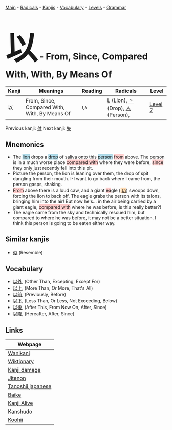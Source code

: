 <style> bigfont {font-size: 100px}</style>
[Main](../README.md) -
[Radicals](../radicals.md) -
[Kanjis](../kanjis.md) -
[Vocabulary](../vocabulary.md) -
[Levels](../levels.md) -
[Grammar](../grammar.md)
# <bigfont> 以</bigfont> - From, Since, Compared With, With, By Means Of 

| Kanji | Meanings | Reading | Radicals | Level |
| --- | --- | --- | --- | --- |
| 以 | From, Since, Compared With, With, By Means Of | い | [L](../radicals/L.md) (Lion), [丶](../radicals/丶.md) (Drop), [人](../radicals/人.md) (Person),  | [Level 7](../levels/wk_level7.md) |

Previous kanji: [付](付.md) Next kanji: [失](失.md) 

## Mnemonics
 * The <span style="background-color:#ADD8E6"> lion</span> drops a <span style="background-color:#ADD8E6"> drop</span> of saliva onto this <span style="background-color:#ADD8E6"> person</span> <span style="background-color:#ffcccb"> from</span> above. The person is in a much worse place <span style="background-color:#ffcccb"> compared with</span> where they were before, <span style="background-color:#ffcccb"> since</span> they only just recently fell into this pit.
* Picture the person, the lion is leaning over them, the drop of spit dangling from their mouth. I-I want to go back where I came from, the person gasps, shaking.
* <span style="background-color:#ffcccb"> From</span> above there is a loud caw, and a giant <span style="background-color:#ffcccb"> ea</span>gle (<span style="background-color:#fed8b1"> [い](https://jisho.org/search/い)</span>) swoops down, forcing the lion to back off. The eagle grabs the person with its talons, bringing him into the air! But now he's... in the air being carried by a giant eagle, <span style="background-color:#ffcccb"> compared with</span> where he was before, is this really better?!
* The eagle came from the sky and technically rescued him, but compared to where he was before, it may not be a better situation. I think this person is going to be eaten either way.


## Similar kanjis
 * [似](似.md) (Resemble)


## Vocabulary
 * [以外](../vocabulary/以.md), (Other Than, Excepting, Except For)
* [以上](../vocabulary/以.md), (More Than, Or More, That's All)
* [以前](../vocabulary/以.md), (Previously, Before)
* [以下](../vocabulary/以.md), (Less Than, Or Less, Not Exceeding, Below)
* [以後](../vocabulary/以.md), (After This, From Now On, After, Since)
* [以降](../vocabulary/以.md), (Hereafter, After, Since)



## Links 

| Webpage |
| --- |
| [Wanikani          ](https://www.wanikani.com/kanji/以) |
| [Wiktionary        ](https://en.wiktionary.org/wiki/以) |
| [Kanji damage      ](http://www.kanjidamage.com/kanji/search?utf8=✓&q=以) |
| [Jitenon           ](https://jitenon.com/kanji/以) |
| [Tanoshii japanese ](https://www.tanoshiijapanese.com/dictionary/kanji.cfm?k=以) |
| [Baike             ](https://baike.baidu.com/item/以) |
| [Kanji Alive       ](https://app.kanjialive.com/以) |
| [Kanshudo          ](https://www.kanshudo.com/searchmn?q=以) |
| [Koohii            ](https://kanji.koohii.com/study/kanji/以) |
